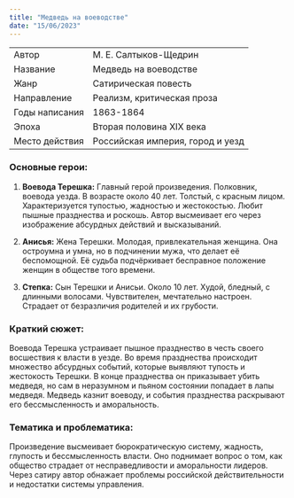 ```yaml
---
title: "Медведь на воеводстве"
date: "15/06/2023"
---
```


|                |                                  |
| -------------- | -------------------------------- |
| Автор          | М. Е. Салтыков-Щедрин            |
| Название       | Медведь на воеводстве            |
| Жанр           | Сатирическая повесть             |
| Направление    | Реализм, критическая проза       |
| Годы написания | 1863-1864                        |
| Эпоха          | Вторая половина XIX века         |
| Место действия | Российская империя, город и уезд |

### Основные герои:

1. **Воевода Терешка:** Главный герой произведения. Полковник, воевода уезда. В возрасте около 40 лет. Толстый, с красным лицом. Характеризуется тупостью, жадностью и жестокостью. Любит пышные празднества и роскошь. Автор высмеивает его через изображение абсурдных действий и высказываний.

2. **Анисья:** Жена Терешки. Молодая, привлекательная женщина. Она остроумна и умна, но в подчинении мужа, что делает её беспомощной. Её судьба подчёркивает бесправное положение женщин в обществе того времени.

3. **Степка:** Сын Терешки и Анисьи. Около 10 лет. Худой, бледный, с длинными волосами. Чувствителен, мечтательно настроен. Страдает от безразличия родителей и их грубости.

### Краткий сюжет:

Воевода Терешка устраивает пышное празднество в честь своего восшествия к власти в уезде. Во время празднества происходит множество абсурдных событий, которые выявляют тупость и жестокость Терешки. В конце празднества он приказывает убить медведя, но сам в неразумном и пьяном состоянии попадает в лапы медведя. Медведь казнит воеводу, и события празднества раскрывают его бессмысленность и аморальность.

### Тематика и проблематика:

Произведение высмеивает бюрократическую систему, жадность, глупость и бессмысленность власти. Оно поднимает вопрос о том, как общество страдает от несправедливости и аморальности лидеров. Через сатиру автор обнажает проблемы российской действительности и недостатки системы управления.
